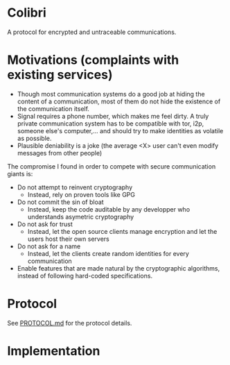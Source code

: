 # Colibri

A protocol for encrypted and untraceable communications.

# Motivations (complaints with existing services)

- Though most communication systems do a good job at hiding the content of a communication, most of them do not hide the existence of the communication itself.
- Signal requires a phone number, which makes me feel dirty. A truly private communication system has to be compatible with tor, i2p, someone else's computer,... and should try to make identities as volatile as possible.
- Plausible deniability is a joke (the average \<X\> user can't even modify messages from other people)

The compromise I found in order to compete with secure communication giants is:
- Do not attempt to reinvent cryptography
    - Instead, rely on proven tools like GPG
- Do not commit the sin of bloat
    - Instead, keep the code auditable by any developper who understands asymetric cryptography
- Do not ask for trust
    - Instead, let the open source clients manage encryption and let the users host their own servers
- Do not ask for a name
    - Instead, let the clients create random identities for every communication
- Enable features that are made natural by the cryptographic algorithms, instead of following hard-coded specifications.

# Protocol

See [PROTOCOL.md](./PROTOCOL.md) for the protocol details.



# Implementation

